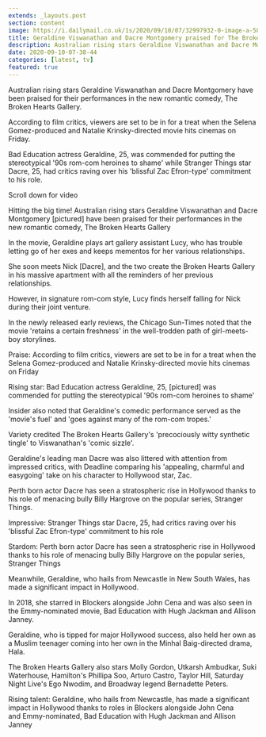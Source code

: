 ```yaml
---
extends: _layouts.post
section: content
image: https://i.dailymail.co.uk/1s/2020/09/10/07/32997932-0-image-a-58_1599719502924.jpg 
title: Geraldine Viswanathan and Dacre Montgomery praised for The Broken Hearts Gallery 
description: Australian rising stars Geraldine Viswanathan and Dacre Montgomery have been praised for their performances in the new romantic comedy, The Broken Hearts Gallery. 
date: 2020-09-10-07-38-44 
categories: [latest, tv] 
featured: true 
--- 
```

Australian rising stars Geraldine Viswanathan and Dacre Montgomery have been praised for their performances in the new romantic comedy, The Broken Hearts Gallery.

According to film critics, viewers are set to be in for a treat when the Selena Gomez-produced and Natalie Krinsky-directed movie hits cinemas on Friday.

Bad Education actress Geraldine, 25, was commended for putting the stereotypical '90s rom-com heroines to shame' while Stranger Things star Dacre, 25, had critics raving over his 'blissful Zac Efron-type' commitment to his role.

Scroll down for video  

Hitting the big time! Australian rising stars Geraldine Viswanathan and Dacre Montgomery [pictured] have been praised for their performances in the new romantic comedy, The Broken Hearts Gallery

In the movie, Geraldine plays art gallery assistant Lucy, who has trouble letting go of her exes and keeps mementos for her various relationships.

She soon meets Nick [Dacre], and the two create the Broken Hearts Gallery in his massive apartment with all the reminders of her previous relationships.

However, in signature rom-com style, Lucy finds herself falling for Nick during their joint venture.

In the newly released early reviews, the Chicago Sun-Times noted that the movie 'retains a certain freshness' in the well-trodden path of girl-meets-boy storylines.

Praise: According to film critics, viewers are set to be in for a treat when the Selena Gomez-produced and Natalie Krinsky-directed movie hits cinemas on Friday

Rising star: Bad Education actress Geraldine, 25, [pictured] was commended for putting the stereotypical '90s rom-com heroines to shame'

Insider also noted that Geraldine's comedic performance served as the 'movie's fuel' and 'goes against many of the rom-com tropes.'

Variety credited The Broken Hearts Gallery's 'precociously witty synthetic tingle' to Viswanathan's 'comic sizzle'.

Geraldine's leading man Dacre was also littered with attention from impressed critics, with Deadline comparing his 'appealing, charmful and easygoing' take on his character to Hollywood star, Zac.

Perth born actor Dacre has seen a stratospheric rise in Hollywood thanks to his role of menacing bully Billy Hargrove on the popular series, Stranger Things.

Impressive: Stranger Things star Dacre, 25, had critics raving over his 'blissful Zac Efron-type' commitment to his role

Stardom: Perth born actor Dacre has seen a stratospheric rise in Hollywood thanks to his role of menacing bully Billy Hargrove on the popular series, Stranger Things

Meanwhile, Geraldine, who hails from Newcastle in New South Wales, has made a significant impact in Hollywood.

In 2018, she starred in Blockers alongside John Cena and was also seen in the Emmy-nominated movie, Bad Education with Hugh Jackman and Allison Janney.

Geraldine, who is tipped for major Hollywood success, also held her own as a Muslim teenager coming into her own in the Minhal Baig-directed drama, Hala.  

The Broken Hearts Gallery also stars Molly Gordon, Utkarsh Ambudkar, Suki Waterhouse, Hamilton's Phillipa Soo, Arturo Castro, Taylor Hill, Saturday Night Live's Ego Nwodim, and Broadway legend Bernadette Peters.

Rising talent: Geraldine, who hails from Newcastle, has made a significant impact in Hollywood thanks to roles in Blockers alongside John Cena and Emmy-nominated, Bad Education with Hugh Jackman and Allison Janney

